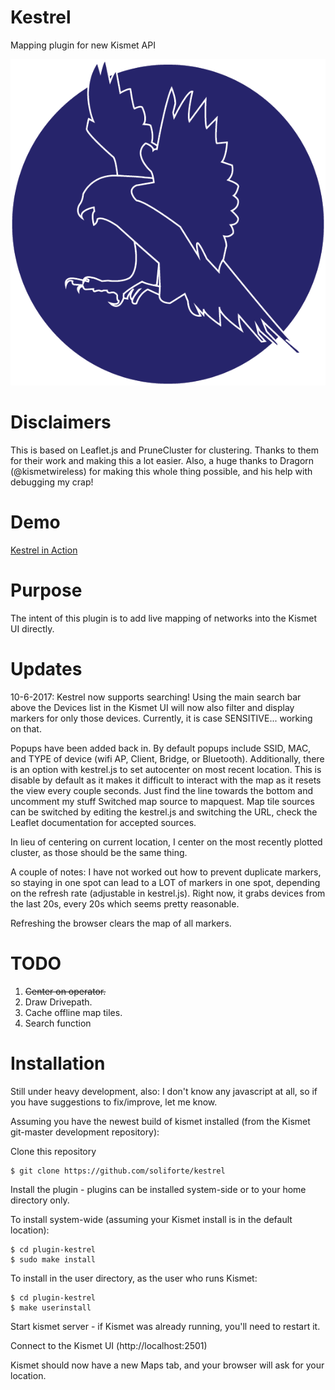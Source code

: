 # Kestrel 
Mapping plugin for new Kismet API

![logo](https://github.com/SoliForte/Kestrel/blob/master/Kestrel.png)

# Disclaimers

This is based on Leaflet.js and PruneCluster for clustering.
Thanks to them for their work and making this a lot easier.
Also, a huge thanks to Dragorn (@kismetwireless) for making this whole thing possible, and his help with debugging my crap!

# Demo

[Kestrel in Action](https://www.youtube.com/watch?v=ntG1sJnQLH0)

# Purpose

The intent of this plugin is to add live mapping of networks into the Kismet UI directly.

# Updates

10-6-2017: Kestrel now supports searching! Using the main search bar above the Devices list in the Kismet UI will now also filter and display markers for only those devices. Currently, it is case SENSITIVE... working on that.

Popups have been added back in. By default popups include SSID, MAC, and TYPE of device (wifi AP, Client, Bridge, or Bluetooth).
Additionally, there is an option with kestrel.js to set autocenter on most recent location. This is disable by default as it makes it difficult to interact with the map as it resets the view every couple seconds. Just find the line towards the bottom and uncomment my stuff
Switched map source to mapquest. Map tile sources can be switched by editing the kestrel.js and switching the URL, check the Leaflet documentation for accepted sources.

In lieu of centering on current location, I center on the most recently plotted cluster, as those should be the same thing.

A couple of notes: I have not worked out how to prevent duplicate markers, so staying in one spot can lead to a LOT of markers in one spot, depending on the refresh rate (adjustable in kestrel.js). Right now, it grabs devices from the last 20s, every 20s which seems pretty reasonable.

Refreshing the browser clears the map of all markers.

# TODO
1. ~~Center on operator.~~
2. Draw Drivepath.
3. Cache offline map tiles.
4. Search function

# Installation

Still under heavy development, also: I don't know any javascript at all, so if you have suggestions to fix/improve, let me know.

Assuming you have the newest build of kismet installed (from the Kismet git-master development repository):

   Clone this repository 

    $ git clone https://github.com/soliforte/kestrel

   Install the plugin - plugins can be installed system-side or to your home directory only.

   To install system-wide (assuming your Kismet install is in the default location):

    $ cd plugin-kestrel
    $ sudo make install

   To install in the user directory, as the user who runs Kismet:

    $ cd plugin-kestrel
    $ make userinstall

   Start kismet server - if Kismet was already running, you'll need to restart it.

   Connect to the Kismet UI (http://localhost:2501)

   Kismet should now have a new Maps tab, and your browser will ask for your location.
